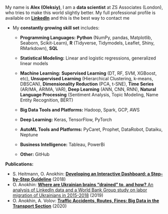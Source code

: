 My name is **Alex (Oleksiy)**, I am a **data scientist** at ZS Associates (London), who tries to make this world slightly better. My full professional profile is available on [**LinkedIn**](https://www.linkedin.com/in/oanokhin/) and this is the best way to contact me

* My **constantly growing skill set** includes:

  + **Programming Languages:** **Python** (NumPy, pandas, Matplotlib, Seaborn, Scikit-Learn), **R** (Tidyverse, Tidymodels, Leaflet, Shiny, RMarkdown), **SQL**
  
  + **Statistical Modeling:** Linear and logistic regressions, generalized linear models

  + **Machine Learning:** **Supervised Learning** (DT, RF, SVM, XGBoost, etc), **Unsupervised Learning** (Hierarchical Clustering, k-means, DBSCAN), **Dimensionality Reduction** (PCA, t-SNE), **Time Series** (AR/MA, ARIMA, VAR), **Deep Learning** (ANN, CNN, RNN), **Natural Language Processing** (Sentiment Analysis, Topic Modeling, Name Entity Recognition, BERT)

  + **Big Data Tools and Platforms:** Hadoop, Spark, GCP, AWS

  + **Deep Learning:** Keras, TensorFlow, PyTorch
  
  + **AutoML Tools and Platforms:** PyCaret, Prophet, DataRobot, Dataiku, Neptune

  + **Business Intelligence:** Tableau, PowerBi
  
  + **Other:** GitHub
  
**Publications:**

- S. Heitmann, O. Anokhin: [**Developing an Interactive Dashboard: a Step-by-Step Guideline**](https://drive.google.com/file/d/1VcySMmv1C8SF8c-a19QHrWgCzV8qJECh/view?usp=sharing) (2018)
- O. Anokhin: [**Where are Ukrainian brains “drained” to, and how?** An analysis of LinkedIn data and a World Bank Group study on labor migration of Ukrainians in 2015-2018](https://voxukraine.org/en/where-are-ukrainian-brains-drained-to-and-how/) (2019)
- O. Anokhin, A. Volov: [**Traffic Accidents, Routes, Fines: Big Data in the Transport Section**](https://voxukraine.org/en/traffic-accidents-routes-fines-big-data-in-the-transport-section/) (2020)

